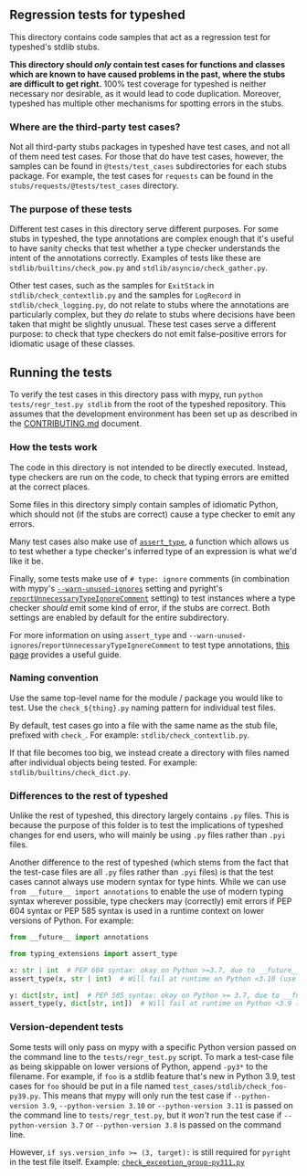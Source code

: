 ## Regression tests for typeshed

This directory contains code samples that act as a regression test for
typeshed's stdlib stubs.

**This directory should *only* contain test cases for functions and classes which
are known to have caused problems in the past, where the stubs are difficult to
get right.** 100% test coverage for typeshed is neither necessary nor
desirable, as it would lead to code duplication. Moreover, typeshed has
multiple other mechanisms for spotting errors in the stubs.

### Where are the third-party test cases?

Not all third-party stubs packages in typeshed have test cases, and not all of
them need test cases. For those that do have test cases, however, the samples
can be found in `@tests/test_cases` subdirectories for each stubs package. For
example, the test cases for `requests` can be found in the
`stubs/requests/@tests/test_cases` directory.

### The purpose of these tests

Different test cases in this directory serve different purposes. For some stubs in
typeshed, the type annotations are complex enough that it's useful to have
sanity checks that test whether a type checker understands the intent of
the annotations correctly. Examples of tests like these are
`stdlib/builtins/check_pow.py` and `stdlib/asyncio/check_gather.py`.

Other test cases, such as the samples for `ExitStack` in `stdlib/check_contextlib.py`
and the samples for `LogRecord` in `stdlib/check_logging.py`, do not relate to
stubs where the annotations are particularly complex, but they *do* relate to
stubs where decisions have been taken that might be slightly unusual. These
test cases serve a different purpose: to check that type checkers do not emit
false-positive errors for idiomatic usage of these classes.

## Running the tests

To verify the test cases in this directory pass with mypy, run `python tests/regr_test.py stdlib`
from the root of the typeshed repository. This assumes that the development
environment has been set up as described in the [CONTRIBUTING.md](../CONTRIBUTING.md)
document.

### How the tests work

The code in this directory is not intended to be directly executed. Instead,
type checkers are run on the code, to check that typing errors are
emitted at the correct places.

Some files in this directory simply contain samples of idiomatic Python, which
should not (if the stubs are correct) cause a type checker to emit any errors.

Many test cases also make use of
[`assert_type`](https://docs.python.org/3.11/library/typing.html#typing.assert_type),
a function which allows us to test whether a type checker's inferred type of an
expression is what we'd like it be.

Finally, some tests make use of `# type: ignore` comments (in combination with
mypy's
[`--warn-unused-ignores`](https://mypy.readthedocs.io/en/stable/command_line.html#cmdoption-mypy-warn-unused-ignores)
setting and pyright's
[`reportUnnecessaryTypeIgnoreComment`](https://github.com/microsoft/pyright/blob/main/docs/configuration.md#type-check-diagnostics-settings)
setting) to test instances where a type checker *should* emit some kind of
error, if the stubs are correct. Both settings are enabled by default for the entire
subdirectory.

For more information on using `assert_type` and
`--warn-unused-ignores`/`reportUnnecessaryTypeIgnoreComment` to test type
annotations,
[this page](https://typing.readthedocs.io/en/latest/source/quality.html#testing-using-assert-type-and-warn-unused-ignores)
provides a useful guide.

### Naming convention

Use the same top-level name for the module / package you would like to test.
Use the `check_${thing}.py` naming pattern for individual test files.

By default, test cases go into a file with the same name as the stub file, prefixed with `check_`.
For example: `stdlib/check_contextlib.py`.

If that file becomes too big, we instead create a directory with files named after individual objects being tested.
For example: `stdlib/builtins/check_dict.py`.

### Differences to the rest of typeshed

Unlike the rest of typeshed, this directory largely contains `.py` files. This
is because the purpose of this folder is to test the implications of typeshed
changes for end users, who will mainly be using `.py` files rather than `.pyi`
files.

Another difference to the rest of typeshed
(which stems from the fact that the test-case files are all `.py` files
rather than `.pyi` files)
is that the test cases cannot always use modern syntax for type hints.
While we can use `from __future__ import annotations` to enable the use of
modern typing syntax wherever possible,
type checkers may (correctly) emit errors if PEP 604 syntax or PEP 585 syntax
is used in a runtime context on lower versions of Python. For example:

```python
from __future__ import annotations

from typing_extensions import assert_type

x: str | int  # PEP 604 syntax: okay on Python >=3.7, due to __future__ annotations
assert_type(x, str | int)  # Will fail at runtime on Python <3.10 (use typing.Union instead)

y: dict[str, int]  # PEP 585 syntax: okay on Python >= 3.7, due to __future__ annotations
assert_type(y, dict[str, int])  # Will fail at runtime on Python <3.9 (use typing.Dict instead)
```

### Version-dependent tests

Some tests will only pass on mypy
with a specific Python version passed on the command line to the `tests/regr_test.py` script.
To mark a test-case file as being skippable on lower versions of Python,
append `-py3*` to the filename.
For example, if `foo` is a stdlib feature that's new in Python 3.9,
test cases for `foo` should be put in a file named `test_cases/stdlib/check_foo-py39.py`.
This means that mypy will only run the test case
if `--python-version 3.9`, `--python-version 3.10` or `--python-version 3.11`
is passed on the command line to `tests/regr_test.py`,
but it *won't* run the test case if `--python-version 3.7` or `--python-version 3.8`
is passed on the command line.

However, `if sys.version_info >= (3, target):` is still required for `pyright`
in the test file itself.
Example: [`check_exception_group-py311.py`](https://github.com/python/typeshed/blob/main/test_cases/stdlib/builtins/check_exception_group-py311.py)
